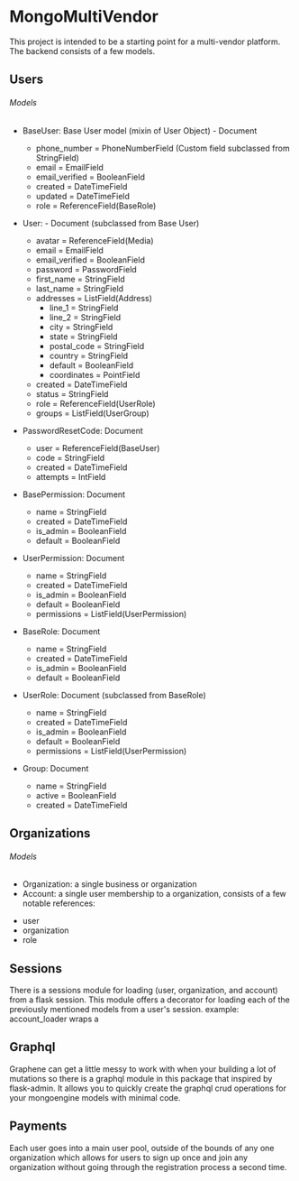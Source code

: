 # MongoMultiVendor

This project is intended to be a starting point for a multi-vendor platform. The backend consists of a few models. 
## Users

###### Models

* BaseUser: Base User model (mixin of User Object) - Document
  - phone_number = PhoneNumberField (Custom field subclassed from StringField)
  - email = EmailField
  - email_verified = BooleanField
  - created = DateTimeField
  - updated = DateTimeField
  - role = ReferenceField(BaseRole)

* User: - Document (subclassed from Base User)
  - avatar = ReferenceField(Media)
  - email = EmailField
  - email_verified = BooleanField
  - password = PasswordField
  - first_name = StringField
  - last_name = StringField
  - addresses = ListField(Address)
      - line_1 = StringField
      - line_2 = StringField
      - city = StringField
      - state = StringField
      - postal_code = StringField
      - country = StringField
      - default = BooleanField
      - coordinates = PointField
  - created = DateTimeField
  - status = StringField
  - role = ReferenceField(UserRole)
  - groups = ListField(UserGroup)

* PasswordResetCode: Document
  - user = ReferenceField(BaseUser)
  - code = StringField
  - created = DateTimeField
  - attempts = IntField
 
* BasePermission: Document
  - name = StringField
  - created = DateTimeField
  - is_admin = BooleanField
  - default = BooleanField
 
* UserPermission: Document
  - name = StringField
  - created = DateTimeField
  - is_admin = BooleanField
  - default = BooleanField
  - permissions = ListField(UserPermission)

* BaseRole: Document
  - name = StringField
  - created = DateTimeField
  - is_admin = BooleanField
  - default = BooleanField
 
* UserRole: Document (subclassed from BaseRole)
  - name = StringField
  - created = DateTimeField
  - is_admin = BooleanField
  - default = BooleanField
  - permissions = ListField(UserPermission)
 
* Group: Document
  - name = StringField
  - active = BooleanField
  - created = DateTimeField

## Organizations

###### Models

* Organization: a single business or organization
* Account: a single user membership to a organization, consists of a few notable references:
 - user
 - organization
 - role

## Sessions

There is a sessions module for loading (user, organization, and account) from a flask session. This module offers a decorator for loading each of the previously mentioned models from a user's session. example: account_loader wraps a

## Graphql

Graphene can get a little messy to work with when your building a lot of mutations so there is a graphql module in this package that inspired by flask-admin. It allows you to quickly create the graphql crud operations for your mongoengine models with minimal code.

## Payments

Each user goes into a main user pool, outside of the bounds of any one organization which allows for users to sign up once and join any organization without going through the registration process a second time.
